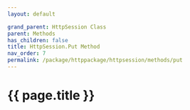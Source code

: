 ```yaml
---
layout: default

grand_parent: HttpSession Class
parent: Methods
has_children: false
title: HttpSession.Put Method
nav_order: 7
permalink: /package/httppackage/httpsession/methods/put
---
```

# {{ page.title }}
